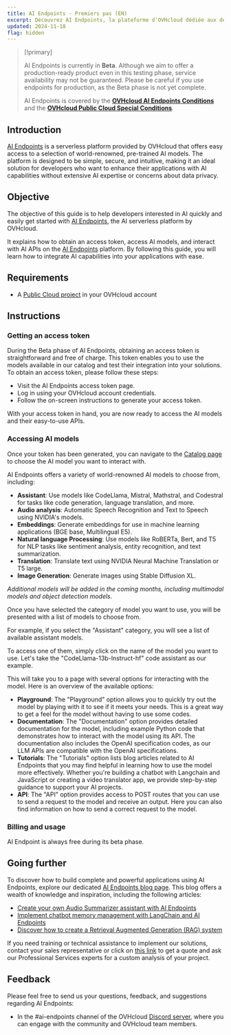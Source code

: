 ```yaml
---
title: AI Endpoints - Premiers pas (EN)
excerpt: Découvrez AI Endpoints, la plateforme d'OVHcloud dédiée aux développeurs pour accéder à des modèles d'IA de pointe via des API. Pas d'expertise IA requise.
updated: 2024-11-18
flag: hidden
---
```


> [!primary]
>
> AI Endpoints is currently in **Beta**. Although we aim to offer a production-ready product even in this testing phase, service availability may not be guaranteed. Please be careful if you use endpoints for production, as the Beta phase is not yet complete.
>
> AI Endpoints is covered by the **[OVHcloud AI Endpoints Conditions](https://storage.gra.cloud.ovh.net/v1/AUTH_325716a587c64897acbef9a4a4726e38/contracts/48743bf-AI_Endpoints-ALL-1.1.pdf)** and the **[OVHcloud Public Cloud Special Conditions](https://storage.gra.cloud.ovh.net/v1/AUTH_325716a587c64897acbef9a4a4726e38/contracts/d2a208c-Conditions_particulieres_OVH_Stack-WE-9.0.pdf)**.
>

## Introduction

[AI Endpoints](https://endpoints.ai.cloud.ovh.net/) is a serverless platform provided by OVHcloud that offers easy access to a selection of world-renowned, pre-trained AI models. The platform is designed to be simple, secure, and intuitive, making it an ideal solution for developers who want to enhance their applications with AI capabilities without extensive AI expertise or concerns about data privacy.

## Objective

The objective of this guide is to help developers interested in AI quickly and easily get started with [AI Endpoints](https://endpoints.ai.cloud.ovh.net/), the AI serverless platform by OVHcloud.

It explains how to obtain an access token, access AI models, and interact with AI APIs on the [AI Endpoints](https://endpoints.ai.cloud.ovh.net/) platform. By following this guide, you will learn how to integrate AI capabilities into your applications with ease.

## Requirements

- A [Public Cloud project](/links/public-cloud/public-cloud) in your OVHcloud account

## Instructions

### Getting an access token

During the Beta phase of AI Endpoints, obtaining an access token is straightforward and free of charge. This token enables you to use the models available in our catalog and test their integration into your solutions. To obtain an access token, please follow these steps:

- Visit the AI Endpoints access token page.
- Log in using your OVHcloud account credentials.
- Follow the on-screen instructions to generate your access token.

With your access token in hand, you are now ready to access the AI models and their easy-to-use APIs.

### Accessing AI models

Once your token has been generated, you can navigate to the [Catalog page](https://endpoints.ai.cloud.ovh.net/catalog) to choose the AI model you want to interact with.

AI Endpoints offers a variety of world-renowned AI models to choose from, including:

- **Assistant**: Use models like CodeLlama, Mistral, Mathstral, and Codestral for tasks like code generation, language translation, and more.
- **Audio analysis**: Automatic Speech Recognition and Text to Speech using NVIDIA's models.
- **Embeddings**: Generate embeddings for use in machine learning applications (BGE base, Multilingual E5).
- **Natural language Processing**: Use models like RoBERTa, Bert, and T5 for NLP tasks like sentiment analysis, entity recognition, and text summarization.
- **Translation**: Translate text using NVIDIA Neural Machine Translation or T5 large.
- **Image Generation**: Generate images using Stable Diffusion XL.

*Additional models will be added in the coming months, including multimodal models and object detection models.*

Once you have selected the category of model you want to use, you will be presented with a list of models to choose from.

For example, if you select the "Assistant" category, you will see a list of available assistant models.

To access one of them, simply click on the name of the model you want to use. Let's take the "CodeLlama-13b-Instruct-hf" code assistant as our example.

This will take you to a page with several options for interacting with the model. Here is an overview of the available options:

- **Playground**: The "Playground" option allows you to quickly try out the model by playing with it to see if it meets your needs. This is a great way to get a feel for the model without having to use some codes.
- **Documentation**: The "Documentation" option provides detailed documentation for the model, including example Python code that demonstrates how to interact with the model using its API. The documentation also includes the OpenAI specification codes, as our LLM APIs are compatible with the OpenAI specifications.
- **Tutorials**: The "Tutorials" option lists blog articles related to AI Endpoints that you may find helpful in learning how to use the model more effectively. Whether you're building a chatbot with Langchain and JavaScript or creating a video translator app, we provide step-by-step guidance to support your AI projects.
- **API**: The "API" option provides access to POST routes that you can use to send a request to the model and receive an output. Here you can also find information on how to send a correct request to the model.

### Billing and usage

AI Endpoint is always free during its beta phase.

## Going further

To discover how to build complete and powerful applications using AI Endpoints, explore our dedicated [AI Endpoints blog page](https://blog.ovhcloud.com/tag/ai-endpoints/). This blog offers a wealth of knowledge and inspiration, including the following articles:

- [Create your own Audio Summarizer assistant with AI Endpoints](https://blog.ovhcloud.com/create-audio-summarizer-assistant-with-ai-endpoints/)
- [Implement chatbot memory management with LangChain and AI Endpoints](https://blog.ovhcloud.com/chatbot-memory-management-with-langchain-and-ai-endpoints/)
- [Discover how to create a Retrieval Augmented Generation (RAG) system](https://blog.ovhcloud.com/reference-architecture-retrieval-augmented-generation-rag/)

If you need training or technical assistance to implement our solutions, contact your sales representative or click on [this link](/links/professional-services) to get a quote and ask our Professional Services experts for a custom analysis of your project.

## Feedback

Please feel free to send us your questions, feedback, and suggestions regarding AI Endpoints:

-  In the #ai-endpoints channel of the OVHcloud [Discord server](https://discord.gg/ovhcloud), where you can engage with the community and OVHcloud team members.